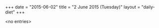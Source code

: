 +++
date = "2015-06-02"
title = "2 June 2015 (Tuesday)"
layout = "daily-diet"
+++


\<no entries\>

